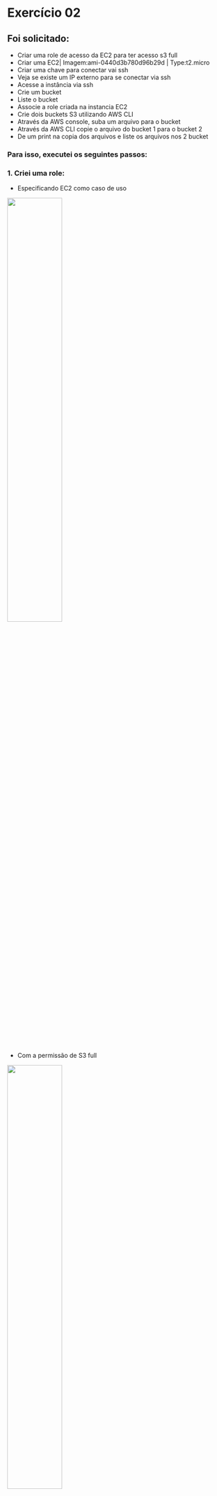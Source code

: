 # Exercício 02
## Foi solicitado:
- Criar uma role de acesso da EC2 para ter acesso s3 full
- Criar uma EC2| Imagem:ami-0440d3b780d96b29d | Type:t2.micro
- Criar uma chave para conectar vai ssh
- Veja se existe um IP externo para se conectar via ssh
- Acesse a instância via ssh
- Crie um bucket
- Liste o bucket
- Associe a role criada na instancia EC2
- Crie dois buckets S3 utilizando AWS CLI
- Através da AWS console, suba um arquivo para o bucket
- Através da AWS CLI copie o arquivo do bucket 1 para o bucket 2
- De um print na copia dos arquivos e liste os arquivos nos 2 bucket

### Para isso, executei os seguintes passos:
### 1. Criei uma role:
  - Especificando EC2 como caso de uso </br>
<img src="https://github.com/BiancaMalta/Amazon-Web-Services/assets/92928037/73e81f7e-2f65-4231-a883-41e0ded34194" width="50%">
  
  - Com a permissão de S3 full </br>
<img src="https://github.com/BiancaMalta/Amazon-Web-Services/assets/92928037/22bb54a5-a834-454a-af60-ce1893ef4ad5" width="50%"> 
</br>

### 2. Criei uma EC2 com as devidas especificações solicitadas e uma chave de acesso </br>
<img src="https://github.com/BiancaMalta/Amazon-Web-Services/assets/92928037/c27ea9cb-17ae-43df-a957-a425e87f5435" width="60%">

### 3. Acessei a instância </br>
<img src="https://github.com/BiancaMalta/Amazon-Web-Services/assets/92928037/bb33a5cb-6801-4ad0-a555-598dbbcfa680" width="60%"></br> 

### 4. Entrei no serviço S3, criei um bucket </br>
 <img src="https://github.com/BiancaMalta/Amazon-Web-Services/assets/92928037/2ac982ab-2f3c-41b9-9258-4ff9e977e789" width="60%"></br> 
### 5. Para listar o bucket:
  - criei um usuário taxado com a police AdministratorAccess </br>
   <img src="https://github.com/BiancaMalta/Amazon-Web-Services/assets/92928037/2fa1d95b-784d-42ff-8472-2719f05d8854" width="60%">
 
  - Criei uma chave de acesso via Command Line Interface </br>
  <img src="https://github.com/BiancaMalta/Amazon-Web-Services/assets/92928037/41b65533-03e6-4f72-ad99-d814d5e791c4" width="60%">

  - Listei o bucket dentro do terminal da minha máquina </br>
  <img src="https://github.com/BiancaMalta/Amazon-Web-Services/assets/92928037/a47026ff-7822-4e0c-b473-3e2beee9717a" width="70%">
  </br> 

### 6.Adicionei a role criada na instância </br>
<img src="https://github.com/BiancaMalta/Amazon-Web-Services/assets/92928037/6ec85cfa-63d7-40e1-9210-18c4aad6955a" width="70%"></br> 
### 7. Criei os dois buckets S3 via AWS CLI </br>
<img src="https://github.com/BiancaMalta/Amazon-Web-Services/assets/92928037/c9e6336a-5e42-4dfb-8aa7-2b6e40c01f83" width="70%"></br> 
### 8. Subi um arquivo para o bucket via AWS console </br>
<img src="https://github.com/BiancaMalta/Amazon-Web-Services/assets/92928037/fc1109ce-25dc-4629-9aab-b2d17e2d6356" width="70%"></br> 
### 9. Copie o arquivo do bucket 1 para o bucket 2 e liste os arquivos
<img src="https://github.com/BiancaMalta/Amazon-Web-Services/assets/92928037/cf4273e5-5b81-4277-b684-9a00882a0843" width="70%">



